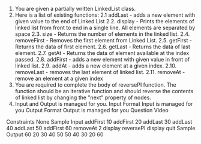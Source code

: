 1. You are given a partially written LinkedList class.
2. Here is a list of existing functions:
   2.1 addLast - adds a new element with given value to the end of Linked List
   2.2. display - Prints the elements of linked list from front to end in a single line.
   All elements are separated by space
   2.3. size - Returns the number of elements in the linked list.
   2.4. removeFirst - Removes the first element from Linked List.
   2.5. getFirst - Returns the data of first element.
   2.6. getLast - Returns the data of last element.
   2.7. getAt - Returns the data of element available at the index passed.
   2.8. addFirst - adds a new element with given value in front of linked list.
   2.9. addAt - adds a new element at a given index.
   2.10. removeLast - removes the last element of linked list.
   2.11. removeAt - remove an element at a given index
3. You are required to complete the body of reversePI function. The function should be an iterative function and should reverse the contents of linked list by changing the "next" property of nodes.
4. Input and Output is managed for you.
   Input Format
   Input is managed for you
   Output Format
   Output is managed for you
   Question Video

Constraints
None
Sample Input
addFirst 10
addFirst 20
addLast 30
addLast 40
addLast 50
addFirst 60
removeAt 2
display
reversePI
display
quit
Sample Output
60 20 30 40 50
50 40 30 20 60
